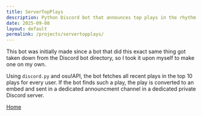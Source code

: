 ```yaml
---
title: ServerTopPlays
description: Python Discord bot that announces top plays in the rhythm game "osu!" in real-time
date: 2025-09-08
layout: default
permalink: /projects/servertopplays/
---
```


This bot was initially made since a bot that did this exact same thing got taken down from the Discord bot directory, so I took it upon myself to make one on my own.

Using `discord.py` and osu!API, the bot fetches all recent plays in the top 10 plays for every user.
If the bot finds such a play, the play is converted to an embed and sent in a dedicated announcment channel in a dedicated private Discord server.

[Home](https://jovkun.github.io/)

